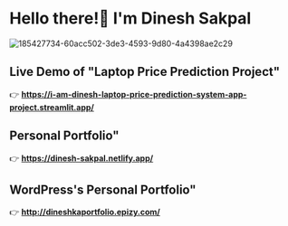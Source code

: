 # Hello there!👋 I'm Dinesh Sakpal

![185427734-60acc502-3de3-4593-9d80-4a4398ae2c29](https://user-images.githubusercontent.com/130654681/231726208-b7dad39b-f243-4671-ab63-8f70f8b89afd.gif)

## Live Demo of "Laptop Price Prediction Project"
👉 **https://i-am-dinesh-laptop-price-prediction-system-app-project.streamlit.app/**

## Personal Portfolio"
👉 **https://dinesh-sakpal.netlify.app/**

## WordPress's Personal Portfolio"
👉 **http://dineshkaportfolio.epizy.com/**
